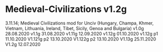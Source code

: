 # Medieval-Civilizations v1.2g
3.11.14; Medieval Civilizations mod for Unciv (Hungary, Champa, Khmer, Vietnam, Lithuania, Ireland, Tibet, Sicily, Genoa and Bulgaria)
v1.0g 28.08.2020
v1.1g 31.08.2020
v1.11g 12.09.2020
v1.12g 01.10.2020
v1.12g p1 11.10.2020
V1.121g p2 13.10.2020
V1.122g p2 13.10.2020
V1.13g 25.11.2020
V1.2g 12.07.2020
